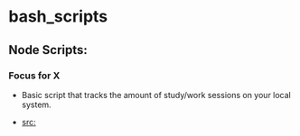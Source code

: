 # bash_scripts

## Node Scripts:

### Focus for X
- Basic script that tracks the amount of study/work sessions on your local system.
* [src:](./node-scripts/focus_for_x)
